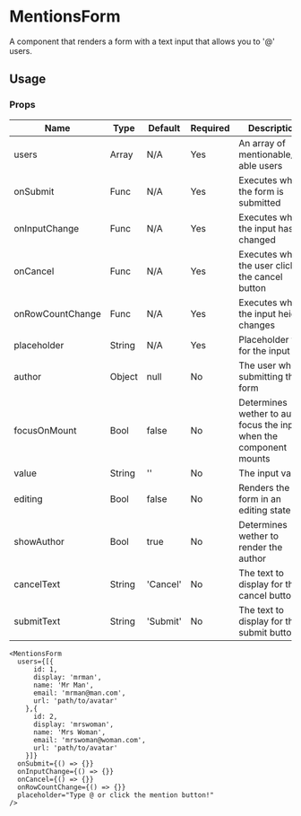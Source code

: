 # MentionsForm
A component that renders a form with a text input that allows you to '@' users.

## Usage

### Props

| Name                | Type          | Default   | Required | Description                                                                            |
| ------------------- |-------------- | --------- | -------- |--------------------------------------------------------------------------------------- |
| users               | Array         | N/A       | Yes      | An array of mentionable/@-able users                                                   |
| onSubmit            | Func          | N/A       | Yes      | Executes when the form is submitted                                                    |
| onInputChange       | Func          | N/A       | Yes      | Executes when the input has changed                                                    |
| onCancel            | Func          | N/A       | Yes      | Executes when the user clicks the cancel button                                        |
| onRowCountChange    | Func          | N/A       | Yes      | Executes when the input height changes                                                 |
| placeholder         | String        | N/A       | Yes      | Placeholder text for the input                                                         |
| author              | Object        | null      | No       | The user who is submitting the form                                                    |
| focusOnMount        | Bool          | false     | No       | Determines wether to auto focus the input when the component mounts                    |
| value               | String        | ''        | No       | The input value                                                                        |
| editing             | Bool          | false     | No       | Renders the form in an editing state                                                   |
| showAuthor          | Bool          | true      | No       | Determines wether to render the author                                                 |
| cancelText          | String        | 'Cancel'  | No       | The text to display for the cancel button                                              |
| submitText          | String        | 'Submit'  | No       | The text to display for the submit button                                              |

```
<MentionsForm
  users={[{
      id: 1,
      display: 'mrman',
      name: 'Mr Man',
      email: 'mrman@man.com',
      url: 'path/to/avatar'
    },{
      id: 2,
      display: 'mrswoman',
      name: 'Mrs Woman',
      email: 'mrswoman@woman.com',
      url: 'path/to/avatar'
    }]}
  onSubmit={() => {}}
  onInputChange={() => {}}
  onCancel={() => {}}
  onRowCountChange={() => {}}
  placeholder="Type @ or click the mention button!"
/>
```
